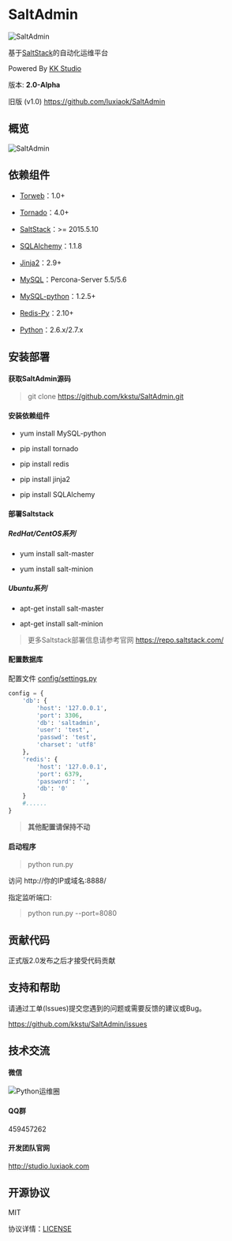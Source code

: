 SaltAdmin
=========

![SaltAdmin](https://github.com/luxiaok/SaltAdmin/raw/master/static/images/SaltAdminLogo.jpg)

基于[SaltStack](https://github.com/saltstack/salt)的自动化运维平台

Powered By [KK Studio](http://github.com/kkstu)

版本: **2.0-Alpha**

旧版 (v1.0) https://github.com/luxiaok/SaltAdmin


## 概览

![SaltAdmin](https://raw.githubusercontent.com/kkstu/SaltAdmin/master/static/img/screenshot/login.jpg)


## 依赖组件

- [Torweb](https://github.com/kkstu/Torweb)：1.0+

- [Tornado](http://www.tornadoweb.org/)：4.0+

- [SaltStack](https://github.com/saltstack/salt)：>= 2015.5.10

- [SQLAlchemy](http://www.sqlalchemy.org/)：1.1.8

- [Jinja2](http://jinja.pocoo.org/)：2.9+

- [MySQL](http://www.percona.com/)：Percona-Server 5.5/5.6

- [MySQL-python](http://pypi.python.org/pypi/MySQL-python)：1.2.5+

- [Redis-Py](https://github.com/andymccurdy/redis-py)：2.10+

- [Python](http://www.python.org)：2.6.x/2.7.x


## 安装部署

#### 获取SaltAdmin源码

> git clone https://github.com/kkstu/SaltAdmin.git

#### 安装依赖组件

- yum install MySQL-python

- pip install tornado

- pip install redis

- pip install jinja2

- pip install SQLAlchemy

#### 部署Saltstack

##### RedHat/CentOS系列

-  yum install salt-master

-  yum install salt-minion

##### Ubuntu系列

- apt-get install salt-master

- apt-get install salt-minion

> 更多Saltstack部署信息请参考官网 https://repo.saltstack.com/


#### 配置数据库

配置文件 [config/settings.py](config/settings.py)

```python
config = {
    'db': {
        'host': '127.0.0.1',
        'port': 3306,
        'db': 'saltadmin',
        'user': 'test',
        'passwd': 'test',
        'charset': 'utf8'
    },
    'redis': {
        'host': '127.0.0.1',
        'port': 6379,
        'password': '',
        'db': '0'
    }
    #......
}
```

> **其他配置请保持不动**


#### 启动程序

> python run.py

访问 http://你的IP或域名:8888/

指定监听端口:

> python run.py --port=8080


## 贡献代码

正式版2.0发布之后才接受代码贡献


## 支持和帮助

请通过工单(Issues)提交您遇到的问题或需要反馈的建议或Bug。

https://github.com/kkstu/SaltAdmin/issues


## 技术交流

#### 微信

![Python运维圈](https://github.com/luxiaok/SaltAdmin/raw/master/static/images/ops_circle_qrcode.jpg)

#### QQ群

459457262


#### 开发团队官网

http://studio.luxiaok.com


## 开源协议

MIT

协议详情：[LICENSE](LICENSE)
